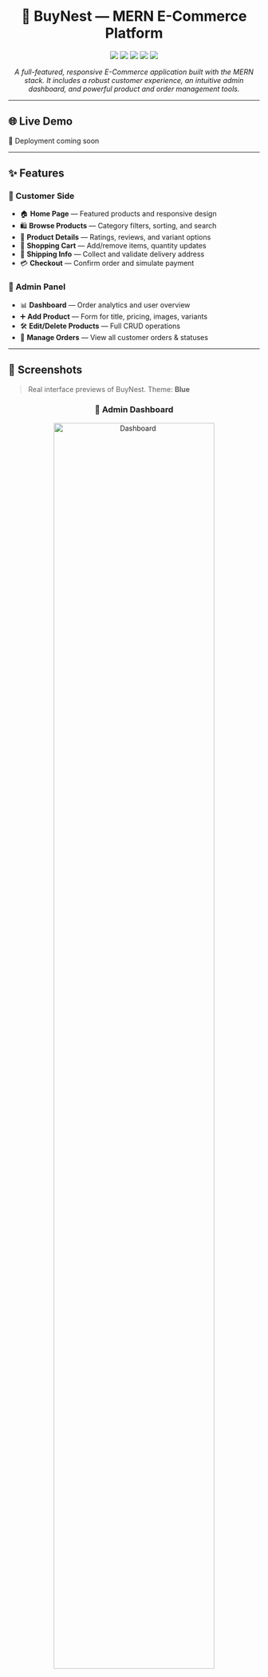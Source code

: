 <h1 align="center">🛒 BuyNest — MERN E-Commerce Platform</h1>

<p align="center">
  <img src="https://img.shields.io/badge/stack-MERN-informational?style=flat&logo=javascript&color=4CAF50" />
  <img src="https://img.shields.io/badge/frontend-React-blue?logo=react" />
  <img src="https://img.shields.io/badge/backend-Express-black?logo=express" />
  <img src="https://img.shields.io/badge/database-MongoDB-green?logo=mongodb" />
  <img src="https://img.shields.io/badge/status-In%20Progress-blue" />
</p>

<p align="center"><i>A full-featured, responsive E-Commerce application built with the MERN stack. It includes a robust customer experience, an intuitive admin dashboard, and powerful product and order management tools.</i></p>

---

## 🌐 Live Demo

🚀 Deployment coming soon  

---

## ✨ Features

### 👥 Customer Side
- 🏠 **Home Page** — Featured products and responsive design
- 🛍️ **Browse Products** — Category filters, sorting, and search
- 📄 **Product Details** — Ratings, reviews, and variant options
- 🛒 **Shopping Cart** — Add/remove items, quantity updates
- 🚚 **Shipping Info** — Collect and validate delivery address
- 💳 **Checkout** — Confirm order and simulate payment

### 🔐 Admin Panel
- 📊 **Dashboard** — Order analytics and user overview
- ➕ **Add Product** — Form for title, pricing, images, variants
- 🛠️ **Edit/Delete Products** — Full CRUD operations
- 📑 **Manage Orders** — View all customer orders & statuses

---

## 📸 Screenshots

> Real interface previews of BuyNest. Theme: **Blue**

<div align="center">

### 🧠 Admin Dashboard
<img src="https://github.com/user-attachments/assets/dc9e594c-f63f-4824-8405-291e37b99dcc" alt="Dashboard" width="80%" />

### ➕ Add Product
<img src="https://github.com/user-attachments/assets/d2584615-d9aa-4e21-a157-f421765864cd" alt="Add Product" width="80%" />

### 🏠 Home Page
<img src="https://github.com/user-attachments/assets/91ec72e2-cfbf-4d3b-82ad-3adbf2563f32" alt="Home" width="80%" />

### 🛍️ Product Listing
<img src="https://github.com/user-attachments/assets/7662e533-bd6e-4601-acc9-a81d66c9de5c" alt="Products" width="80%" />

</div>

---

## ⚙️ Tech Stack

| Layer       | Tools & Frameworks                           |
|-------------|-----------------------------------------------|
| **Frontend**| React, Tailwind CSS, Axios                   |
| **Backend** | Node.js, Express.js                          |
| **Database**| MongoDB (MongoDB Atlas), Mongoose            |
| **Auth**    | JSON Web Tokens (JWT)                        |
| **Cloud**   | Cloudinary (image upload), Vercel (planned)  |
| **Dev Tools**| Git, VS Code, Postman, Concurrently         |

---

## 🛠️ Getting Started

### 📁 Project Structure

```
BuyNest/
│
├── frontend/         # React client
├── backend/          # Node.js + Express API
├── .env.example      # Environment variables
├── package.json      # Root scripts (dev, start)
└── README.md
```

### 🚀 Installation Steps

```bash
# Clone the repository
git clone https://github.com/your-username/buynest.git
cd buynest

# Install backend dependencies
cd backend
npm install

# Install frontend dependencies
cd ../frontend
npm install

# Setup .env file
cp ../.env.example ../.env  # Or manually add your config

# Run the app (root level, with concurrently)
npm run dev
```

---

## 🔑 Environment Variables

Create a `.env` file in the root with the following:

```env
PORT=5000
MONGO_URI=your_mongodb_connection_string
JWT_SECRET=your_jwt_secret_key
CLOUDINARY_CLOUD_NAME=your_cloud_name
CLOUDINARY_API_KEY=your_api_key
CLOUDINARY_API_SECRET=your_api_secret
```

---

## 📚 What I Learned

- Designing real-world REST APIs with Express & Mongoose
- Handling secure role-based access (User vs Admin)
- React state management with global stores
- Uploading files with Cloudinary
- Creating reusable components with Tailwind CSS
- Building multi-step forms (shipping, checkout)
- MongoDB queries for filtering, pagination, and relations

---

## 🐞 Known Issues

- Stripe integration pending (no account yet)
- Email notification system not implemented

---

## 🧑‍🎓 About Me

I'm **Umar Farooq**, a 20-year-old CS undergraduate from Pakistan (UET Faisalabad), currently holding a 3.8 CGPA. I'm deeply passionate about web development and eager to contribute to real-world projects.

This project is a demonstration of my MERN full-stack skills and my ambition to build scalable, production-level applications from scratch.

---

## 🎓 Looking for Opportunities

I’m actively seeking:

- 💼 Remote internships in web development
- 🌐 Global mentorship or coding scholarships
- 🤝 Collaborations on open-source or startup MVPs

If you're hiring, mentoring, or supporting students — I'd love to connect. 🙏

---

## 📬 Contact

- 📧 Email: umarfarooq.sudo@gmail.com  
- 💼 LinkedIn: [linkedin.com/in/umar-farooq-329947371](https://www.linkedin.com/in/umar-farooq-329947371/)
- 🐙 GitHub: [github.com/umarmaqsood](https://github.com/umarmaqsood)

---

## 📄 License

This project is licensed under the [MIT License](LICENSE).

